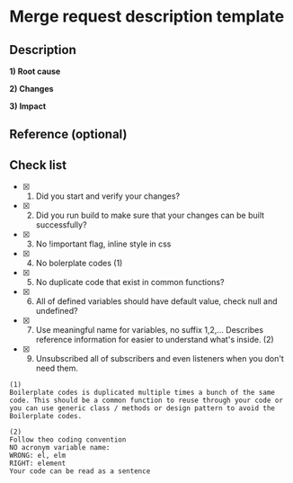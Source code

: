 # Merge request description template

## Description

**1) Root cause**

<!-- Describe reason why -->



**2) Changes**

<!-- Link to JIRA -->


**3) Impact**

<!-- Impact to function, screen or module -->



## Reference (optional)

<!-- Link to JIRA -->


## Check list

- [X] 1. Did you start and verify your changes?
- [X] 2. Did you run build to make sure that your changes can be built successfully?
- [X] 3. No !important flag, inline style in css
- [X] 4. No bolerplate codes (1)
- [X] 5. No duplicate code that exist in common functions?
- [X] 6. All of defined variables should have default value, check null and undefined?
- [X] 7. Use meaningful name for variables, no suffix 1,2,... Describes reference information for easier to understand what's inside. (2)
- [X] 9. Unsubscribed all of subscribers and even listeners when you don't need them.

```
(1)
Boilerplate codes is duplicated multiple times a bunch of the same code. This should be a common function to reuse through your code or you can use generic class / methods or design pattern to avoid the Boilerplate codes.
```

```
(2)
Follow theo coding convention
NO acronym variable name:
WRONG: el, elm
RIGHT: element
Your code can be read as a sentence
```
